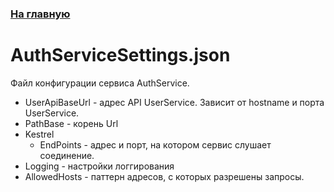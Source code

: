 ### [На главную](../README.md)
# AuthServiceSettings.json

Файл конфигурации сервиса AuthService.

- UserApiBaseUrl - адрес API UserService. Зависит от hostname и порта UserService.
- PathBase - корень Url
- Kestrel
  - EndPoints - адрес и порт, на котором сервис слушает соединение.
- Logging - настройки логгирования
- AllowedHosts - паттерн адресов, с которых разрешены запросы.